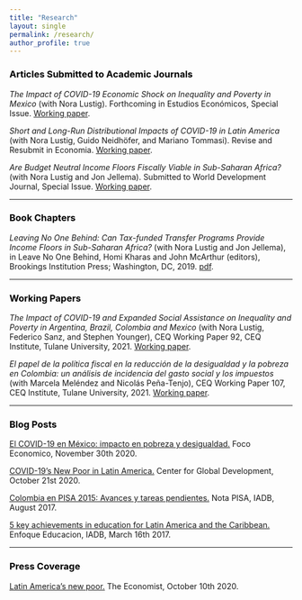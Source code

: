 ```yaml
---
title: "Research"
layout: single
permalink: /research/
author_profile: true
---
```


### <span style="color:#000000">Articles Submitted to Academic Journals</span>  

*The Impact of COVID-19 Economic Shock on Inequality and Poverty in Mexico* (with Nora Lustig). Forthcoming in Estudios Económicos, Special Issue. [Working paper](http://repec.tulane.edu/RePEc/ceq/ceq98.pdf).

*Short and Long-Run Distributional Impacts of COVID-19 in Latin America* (with Nora Lustig, Guido Neidhöfer, and Mariano Tommasi). Revise and Resubmit in Economia. [Working paper](http://repec.tulane.edu/RePEc/ceq/ceq96.pdf).

*Are Budget Neutral Income Floors Fiscally Viable in Sub-Saharan Africa?* (with Nora Lustig and Jon Jellema). Submitted to World Development Journal, Special Issue. [Working paper](http://repec.tulane.edu/RePEc/ceq/ceq86.pdf).

---

### <span style="color:#000000">Book Chapters</span>  

*Leaving No One Behind: Can Tax-funded Transfer Programs Provide Income Floors in Sub-Saharan Africa?* (with Nora Lustig and Jon Jellema), in Leave No One Behind, Homi Kharas and John McArthur (editors), Brookings Institution Press; Washington, DC, 2019. [pdf](https://www.brookings.edu/wp-content/uploads/2019/09/LNOB_Chapter9.pdf).

---

### <span style="color:#000000">Working Papers</span> 

*The Impact of COVID-19 and Expanded Social Assistance on Inequality and Poverty in Argentina, Brazil, Colombia and Mexico* (with Nora Lustig, Federico Sanz, and Stephen Younger), CEQ Working Paper 92, CEQ Institute, Tulane University, 2021. [Working paper](http://repec.tulane.edu/RePEc/ceq/ceq92.pdf).

*El papel de la política fiscal en la reducción de la desigualdad y la pobreza en Colombia: un análisis de incidencia del gasto social y los impuestos* (with Marcela Meléndez and Nicolás Peña-Tenjo), CEQ Working Paper 107, CEQ Institute, Tulane University, 2021. [Working paper](http://repec.tulane.edu/RePEc/ceq/ceq107.pdf).

---

### <span style="color:#000000">Blog Posts</span> 

[El COVID-19 en México: impacto en pobreza y desigualdad.](http://repec.tulane.edu/RePEc/ceq/ceq107.pdf) Foco Economico, November 30th 2020.

[COVID-19’s New Poor in Latin America.](https://www.cgdev.org/blog/covid-19s-new-poor-latin-america) Center for Global Development, October 21st 2020.

[Colombia en PISA 2015: Avances y tareas pendientes.](https://publications.iadb.org/es/colombia-en-pisa-2015-avances-y-tareas-pendientes) Nota PISA, IADB, August 2017.

[5 key achievements in education for Latin America and the Caribbean.](https://blogs.iadb.org/educacion/en/cima-5-key-achievements-in-education-for-latin-america-and-the-caribbean/) Enfoque Educacion, IADB, March 16th 2017.

---

### <span style="color:#000000">Press Coverage</span> 

  [Latin America’s new poor.](https://www.economist.com/the-americas/2020/10/08/latin-americas-new-poor) The Economist, October 10th 2020.



